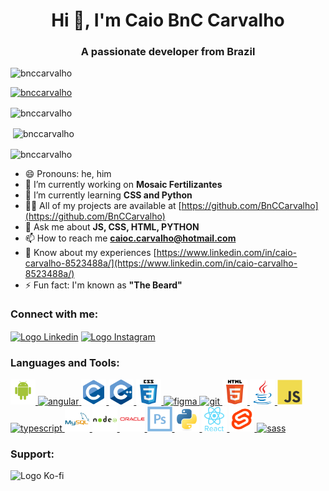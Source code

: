 <h1 align="center">Hi 👋, I'm Caio BnC Carvalho</h1>
<h3 align="center">A passionate developer from Brazil</h3>

<p align="left">
<img src="https://komarev.com/ghpvc/?username=bnccarvalho&label=Profile%20views&color=0e75b6&style=flat" alt="bnccarvalho" /> </p>

<p align="left"> 
<a href="https://github-profile-trophy.vercel.app/?username=bnccarvalho&theme=onedark"><img src="https://github-profile-trophy.vercel.app/?username=bnccarvalho&theme=onedark" alt="bnccarvalho" /></a> </p>

<p align="left">
<img align="center" src="https://github-readme-stats.vercel.app/api/top-langs?username=bnccarvalho&show_icons=true&locale=en&layout=compact&theme=onedark" alt="bnccarvalho" /></p>

<p align="left">
&nbsp;<img align="center" src="https://github-readme-stats.vercel.app/api?username=bnccarvalho&show_icons=true&locale=en&theme=onedark" alt="bnccarvalho" /></p>

<p align="left">
<img align="center" src="https://github-readme-streak-stats.herokuapp.com/?user=bnccarvalho&&theme=onedark" alt="bnccarvalho" /></p>

- 😄 Pronouns: he, him
- 🔭 I’m currently working on **Mosaic Fertilizantes**
- 🌱 I’m currently learning **CSS and Python**
- 👨‍💻 All of my projects are available at [https://github.com/BnCCarvalho](https://github.com/BnCCarvalho)
- 💬 Ask me about **JS, CSS, HTML, PYTHON**
- 📫 How to reach me **caioc.carvalho@hotmail.com**
- 📄 Know about my experiences [https://www.linkedin.com/in/caio-carvalho-8523488a/](https://www.linkedin.com/in/caio-carvalho-8523488a/)
- ⚡ Fun fact: I'm known as **"The Beard"**

<h3 align="left">Connect with me:</h3>
<p align="left">
<a href="https://www.linkedin.com/in/caio-carvalho-8523488a/" target="blank"><img align="center" src="https://raw.githubusercontent.com/rahuldkjain/github-profile-readme-generator/master/src/images/icons/Social/linked-in-alt.svg" alt="Logo Linkedin" height="30" width="40" /></a> <a href="https://instagram.com/caio_new" target="blank"><img align="center" src="https://raw.githubusercontent.com/rahuldkjain/github-profile-readme-generator/master/src/images/icons/Social/instagram.svg" alt="Logo Instagram" height="30" width="40" /></a>
</p>

<h3 align="left">Languages and Tools:</h3>
<p align="left"> 
<a href="https://developer.android.com" target="_blank" rel="noreferrer"> <img src="https://raw.githubusercontent.com/devicons/devicon/master/icons/android/android-original-wordmark.svg" alt="android" width="40" height="40"/> </a> 
<a href="https://angular.io" target="_blank" rel="noreferrer"> <img src="https://angular.io/assets/images/logos/angular/angular.svg" alt="angular" width="40" height="40"/> </a> 
<a href="https://www.cprogramming.com/" target="_blank" rel="noreferrer"> <img src="https://raw.githubusercontent.com/devicons/devicon/master/icons/c/c-original.svg" alt="c" width="40" height="40"/> </a>
<a href="https://www.w3schools.com/cpp/" target="_blank" rel="noreferrer"> <img src="https://raw.githubusercontent.com/devicons/devicon/master/icons/cplusplus/cplusplus-original.svg" alt="cplusplus" width="40" height="40"/> </a>
<a href="https://www.w3schools.com/css/" target="_blank" rel="noreferrer"> <img src="https://raw.githubusercontent.com/devicons/devicon/master/icons/css3/css3-original-wordmark.svg" alt="css3" width="40" height="40"/> </a>
<a href="https://www.figma.com/" target="_blank" rel="noreferrer"> <img src="https://www.vectorlogo.zone/logos/figma/figma-icon.svg" alt="figma" width="40" height="40"/> </a><a href="https://git-scm.com/" target="_blank" rel="noreferrer"> <img src="https://www.vectorlogo.zone/logos/git-scm/git-scm-icon.svg" alt="git" width="40" height="40"/> </a> <a href="https://www.w3.org/html/" target="_blank" rel="noreferrer"> <img src="https://raw.githubusercontent.com/devicons/devicon/master/icons/html5/html5-original-wordmark.svg" alt="html5" width="40" height="40"/> </a>
<a href="https://www.java.com" target="_blank" rel="noreferrer"> <img src="https://raw.githubusercontent.com/devicons/devicon/master/icons/java/java-original.svg" alt="java" width="40" height="40"/> </a>
<a href="https://developer.mozilla.org/en-US/docs/Web/JavaScript" target="_blank" rel="noreferrer"> <img src="https://raw.githubusercontent.com/devicons/devicon/master/icons/javascript/javascript-original.svg" alt="javascript" width="40" height="40"/> </a>
<a href="https://developer.mozilla.org/en-US/docs/Web/TypeScript" target="_blank" rel="noreferrer"> <img src="https://reactnative.dev/img/header_logo.svg" alt="typescript" width="40" height="40"/> </a>
<a href="https://www.mysql.com/" target="_blank" rel="noreferrer"> <img src="https://raw.githubusercontent.com/devicons/devicon/master/icons/mysql/mysql-original-wordmark.svg" alt="mysql" width="40" height="40"/> </a>
<a href="https://nodejs.org" target="_blank" rel="noreferrer"> <img src="https://raw.githubusercontent.com/devicons/devicon/master/icons/nodejs/nodejs-original-wordmark.svg" alt="nodejs" width="40" height="40"/> </a>
<a href="https://www.oracle.com/" target="_blank" rel="noreferrer"> <img src="https://raw.githubusercontent.com/devicons/devicon/master/icons/oracle/oracle-original.svg" alt="oracle" width="40" height="40"/> </a>
<a href="https://www.photoshop.com/en" target="_blank" rel="noreferrer"> <img src="https://raw.githubusercontent.com/devicons/devicon/master/icons/photoshop/photoshop-line.svg" alt="photoshop" width="40" height="40"/> </a>
<a href="https://www.python.org" target="_blank" rel="noreferrer"> <img src="https://raw.githubusercontent.com/devicons/devicon/master/icons/python/python-original.svg" alt="python" width="40" height="40"/> </a>
<a href="https://reactjs.org/" target="_blank" rel="noreferrer"> <img src="https://raw.githubusercontent.com/devicons/devicon/master/icons/react/react-original-wordmark.svg" alt="react" width="40" height="40"/> </a> 
<a href="https://svelte.dev/" target="_blank" rel="noreferrer"> <img src="https://github.com/sveltejs/branding/blob/master/svelte-logo.svg" alt="svelte" width="40" height="40"/> </a>
<a href="https://sass-lang.com/" target="_blank" rel="noreferrer"> <img src="https://sass-lang.com/assets/img/styleguide/seal-color.png" alt="sass" width="40" height="40"/> </a> 
</p>

<h3 align="left">Support:</h3>
<p align="left">
<a href="https://ko-fi.com/bnccarvalho"> <img align="left" src="https://cdn.ko-fi.com/cdn/kofi3.png?v=3" height="50" width="210" alt="Logo Ko-fi" /></a></p>
